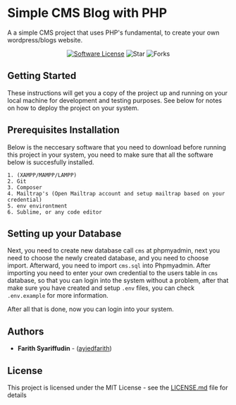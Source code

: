 Simple CMS Blog with PHP
=======================

A a simple CMS project that uses PHP's fundamental, to create your own wordpress/blogs website. 


<p align="center">
<a href="LICENSE"><img src="https://img.shields.io/github/license/ayiedfarith/cms" alt="Software License"></img></a>
<img src="https://img.shields.io/github/stars/ayiedfarith/cms?color=orange" alt="Star"></img>
<img src="https://img.shields.io/github/forks/ayiedfarith/cms?color=blue" alt="Forks"></img>
</p>

## Getting Started

These instructions will get you a copy of the project up and running on your local machine for development and testing purposes. See below for notes on how to deploy the project on your system.

## Prerequisites Installation

Below is the neccesary software that you need to download before running this project in your system, you need to make sure that all the software below  is succesfully installed.

```
1. (XAMPP/MAMPP/LAMPP)
2. Git
3. Composer
4. Mailtrap's (Open Mailtrap account and setup mailtrap based on your credential)
5. env environtment
6. Sublime, or any code editor
```
## Setting up your Database
Next, you need to create new database call `cms` at phpmyadmin, next you need to choose the newly created database, and you need to choose import. Afterward, you need to import `cms.sql` into Phpmyadmin. After importing you need to enter your own credential to the users table in `cms` database, so that you can login into the system without a problem, after that make sure you have created and setup `.env` files, you can check `.env.example` for more information. 

After all that is done, now you can login into your system.

## Authors

* **Farith Syariffudin** - ([ayiedfarith](https://github.com/ayiedfarith))

## License

This project is licensed under the MIT License - see the [LICENSE.md](https://github.com/ayiedfarith/cms/blob/main/LICENSE) file for details


